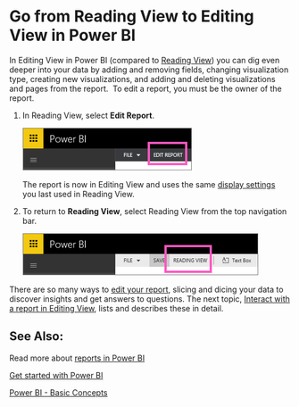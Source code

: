 ﻿<properties 
   pageTitle="Go from Reading View to Editing View in Power BI"
   description="Go from Reading View to Editing View in Power BI"
   services="powerbi" 
   documentationCenter="" 
   authors="pcw3187" 
   manager="mblythe" 
   editor=""
   tags=""/>
 
<tags
   ms.service="powerbi"
   ms.devlang="NA"
   ms.topic="article"
   ms.tgt_pltfrm="NA"
   ms.workload="powerbi"
   ms.date="10/14/2015"
   ms.author="v-pawrig"/>
# Go from Reading View to Editing View in Power BI

In Editing View in Power BI (compared to [Reading View](http://support.powerbi.com/knowledgebase/articles/445094)) you can dig even deeper into your data by adding and removing fields, changing visualization type, creating new visualizations, and adding and deleting visualizations and pages from the report.  To edit a report, you must be the owner of the report.

1.  In Reading View, select **Edit Report**. 

    ![](media/powerbi-service-go-from-reading-view-to-editing-view/EditReport.png)

    The report is now in Editing View and uses the same [display settings](https://support.powerbi.com/knowledgebase/articles/742155) you last used in Reading View.

2. To return to **Reading View**, select Reading View from the top navigation bar. 
    
	![](media/powerbi-service-go-from-reading-view-to-editing-view/ReadingViewReturn.png)

There are so many ways to [edit your report](http://support.powerbi.com/knowledgebase/articles/443094), slicing and dicing your data to discover insights and get answers to questions.  The next topic, [Interact with a report in Editing View](http://support.powerbi.com/knowledgebase/articles/443094), lists and describes these in detail.


## See Also:

Read more about [reports in Power BI](http://support.powerbi.com/knowledgebase/articles/425684)

[Get started with Power BI](http://support.powerbi.com/knowledgebase/articles/430814)

[Power BI - Basic Concepts](http://support.powerbi.com/knowledgebase/articles/487029)  

